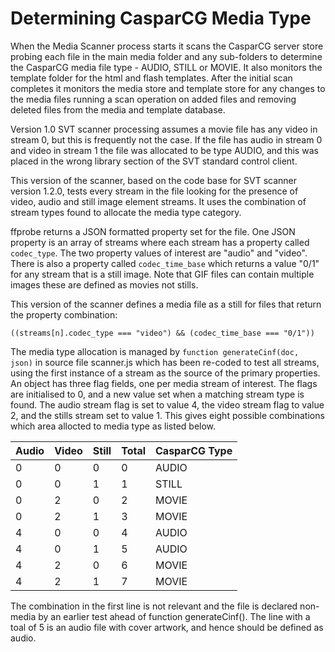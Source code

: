 Determining CasparCG Media Type
========

When the Media Scanner process starts it scans the CasparCG server store probing each file in the main media folder and any sub-folders to determine the CasparCG media file type - AUDIO, STILL or MOVIE. It also monitors the template folder for the html and flash templates. After the initial scan completes it monitors the media store and template store for any changes to the media files running a scan operation on added files and removing deleted files from the media and template database.

Version 1.0 SVT scanner processing assumes a movie file has any video in stream 0, but this is frequently not the case. If the file has audio in stream 0 and video in stream 1 the file was allocated to be type AUDIO, and this was placed in the wrong library section of the SVT standard control client.

This version of the scanner, based on the code base for SVT scanner version 1.2.0, tests every stream in the file looking for the presence of video, audio and still image element streams. It uses the combination of stream types found to allocate the media type category.

ffprobe returns a JSON formatted property set for the file. One JSON property is an array of streams where each stream has a property called `codec_type`. The two property values of interest are "audio" and "video". There is also a property called `codec_time_base` which returns a value "0/1" for any stream that is a still image. Note that GIF files can contain multiple images these are defined as movies not stills.

This version of the scanner defines a media file as a still for files that return the property combination:

```
((streams[n].codec_type === "video") && (codec_time_base === "0/1"))
```
The media type allocation is managed by `function generateCinf(doc, json)` in source file scanner.js which has been re-coded to test all streams, using the first instance of a stream as the source of the primary properties. An object has three flag fields, one per media stream of interest. The flags are initialised to 0, and a new value set when a matching stream type is found. The audio stream flag is set to value 4, the video stream flag to value 2, and the stills stream set to value 1. This gives eight possible combinations which area allocted to media type as listed below.

|Audio|Video|Still|Total|CasparCG Type|  
|---|---|---|---|---|
| 0 | 0 | 0 | 0 |AUDIO|
| 0 | 0 | 1 | 1 |STILL|  
| 0 | 2 | 0 | 2 |MOVIE| 
| 0 | 2 | 1 | 3 |MOVIE| 
| 4 | 0 | 0 | 4 |AUDIO| 
| 4 | 0 | 1 | 5 |AUDIO| 
| 4 | 2 | 0 | 6 |MOVIE| 
| 4 | 2 | 1 | 7 |MOVIE|  

The combination in the first line is not relevant and the file is declared non-media by an earlier test ahead of function generateCinf(). The line with a toal of 5 is an audio file with cover artwork, and hence should be defined as audio.